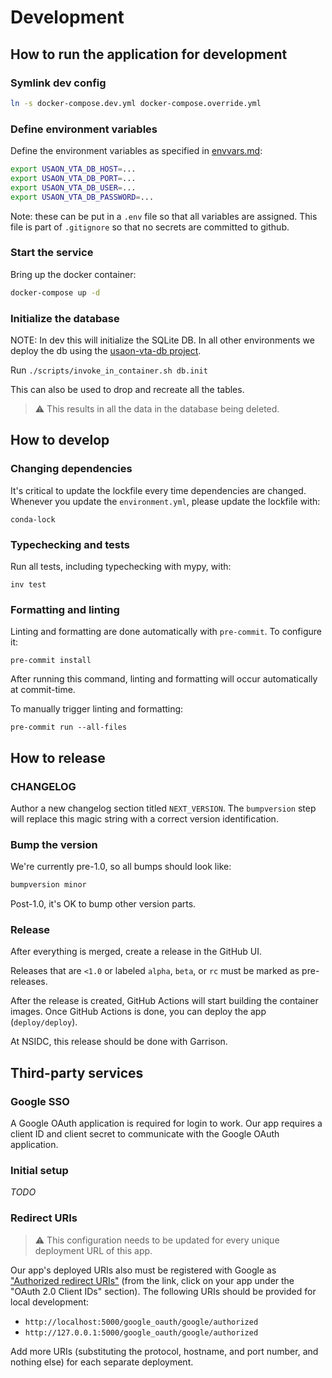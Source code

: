 # Development

## How to run the application for development


### Symlink dev config

```bash
ln -s docker-compose.dev.yml docker-compose.override.yml
```


### Define environment variables

Define the environment variables as specified in [envvars.md](./envvars.md):

```bash
export USAON_VTA_DB_HOST=...
export USAON_VTA_DB_PORT=...
export USAON_VTA_DB_USER=...
export USAON_VTA_DB_PASSWORD=...
```

Note: these can be put in a `.env` file so that all variables are assigned. This file is part of `.gitignore` so that no secrets are committed to github. 

### Start the service

Bring up the docker container:

```bash
docker-compose up -d
```


### Initialize the database

NOTE: In dev this will initialize the SQLite DB. In all other environments we deploy the db using the [usaon-vta-db project](https://github.com/nsidc/usaon-vta-db).

Run `./scripts/invoke_in_container.sh db.init`

This can also be used to drop and recreate all the tables.

> :warning: This results in all the data in the database being deleted.


## How to develop

### Changing dependencies

It's critical to update the lockfile every time dependencies are changed. Whenever you
update the `environment.yml`, please update the lockfile with:

```
conda-lock
```


### Typechecking and tests

Run all tests, including typechecking with mypy, with:

```
inv test
```


### Formatting and linting

Linting and formatting are done automatically with `pre-commit`. To configure it:

```
pre-commit install
```

After running this command, linting and formatting will occur automatically at
commit-time.

To manually trigger linting and formatting:

```
pre-commit run --all-files
```


## How to release

### CHANGELOG

Author a new changelog section titled `NEXT_VERSION`. The `bumpversion` step will
replace this magic string with a correct version identification.


### Bump the version

We're currently pre-1.0, so all bumps should look like:

```bash
bumpversion minor
```

Post-1.0, it's OK to bump other version parts.


### Release

After everything is merged, create a release in the GitHub UI.

Releases that are `<1.0` or labeled `alpha`, `beta`, or `rc` must be marked as
pre-releases.

After the release is created, GitHub Actions will start building the container images.
Once GitHub Actions is done, you can deploy the app (`deploy/deploy`).

At NSIDC, this release should be done with Garrison.


## Third-party services

### Google SSO

A Google OAuth application is required for login to work. Our app requires a client ID
and client secret to communicate with the Google OAuth application.


### Initial setup

_TODO_


### Redirect URIs

> :warning: This configuration needs to be updated for every unique deployment URL of
> this app.

Our app's deployed URIs also must be registered with Google as ["Authorized redirect
URIs"](https://console.cloud.google.com/apis/credentials) (from the link, click on your
app under the "OAuth 2.0 Client IDs" section). The following URIs should be provided for
local development:

* `http://localhost:5000/google_oauth/google/authorized`
* `http://127.0.0.1:5000/google_oauth/google/authorized`

Add more URIs (substituting the protocol, hostname, and port number, and nothing else)
for each separate deployment.
